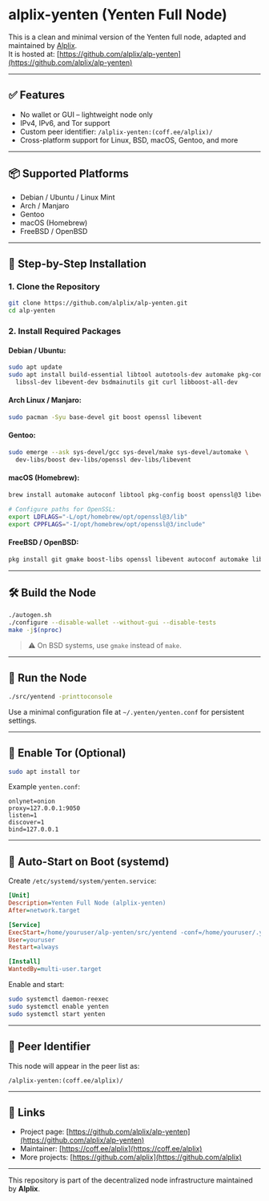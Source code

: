 # alplix-yenten (Yenten Full Node)

This is a clean and minimal version of the Yenten full node, adapted and maintained by [Alplix](https://coff.ee/alplix).  
It is hosted at: [https://github.com/alplix/alp-yenten](https://github.com/alplix/alp-yenten)

---

## ✅ Features

- No wallet or GUI – lightweight node only
- IPv4, IPv6, and Tor support
- Custom peer identifier: `/alplix-yenten:(coff.ee/alplix)/`
- Cross-platform support for Linux, BSD, macOS, Gentoo, and more

---

## 📦 Supported Platforms

- Debian / Ubuntu / Linux Mint
- Arch / Manjaro
- Gentoo
- macOS (Homebrew)
- FreeBSD / OpenBSD

---

## 📁 Step-by-Step Installation

### 1. Clone the Repository

```bash
git clone https://github.com/alplix/alp-yenten.git
cd alp-yenten
```

### 2. Install Required Packages

#### Debian / Ubuntu:
```bash
sudo apt update
sudo apt install build-essential libtool autotools-dev automake pkg-config \
  libssl-dev libevent-dev bsdmainutils git curl libboost-all-dev
```

#### Arch Linux / Manjaro:
```bash
sudo pacman -Syu base-devel git boost openssl libevent
```

#### Gentoo:
```bash
sudo emerge --ask sys-devel/gcc sys-devel/make sys-devel/automake \
  dev-libs/boost dev-libs/openssl dev-libs/libevent
```

#### macOS (Homebrew):
```bash
brew install automake autoconf libtool pkg-config boost openssl@3 libevent

# Configure paths for OpenSSL:
export LDFLAGS="-L/opt/homebrew/opt/openssl@3/lib"
export CPPFLAGS="-I/opt/homebrew/opt/openssl@3/include"
```

#### FreeBSD / OpenBSD:
```bash
pkg install git gmake boost-libs openssl libevent autoconf automake libtool
```

---

## 🛠️ Build the Node

```bash
./autogen.sh
./configure --disable-wallet --without-gui --disable-tests
make -j$(nproc)
```

> ⚠️ On BSD systems, use `gmake` instead of `make`.

---

## 🚀 Run the Node

```bash
./src/yentend -printtoconsole
```

Use a minimal configuration file at `~/.yenten/yenten.conf` for persistent settings.

---

## 🧅 Enable Tor (Optional)

```bash
sudo apt install tor
```

Example `yenten.conf`:

```
onlynet=onion
proxy=127.0.0.1:9050
listen=1
discover=1
bind=127.0.0.1
```

---

## 🔄 Auto-Start on Boot (systemd)

Create `/etc/systemd/system/yenten.service`:

```ini
[Unit]
Description=Yenten Full Node (alplix-yenten)
After=network.target

[Service]
ExecStart=/home/youruser/alp-yenten/src/yentend -conf=/home/youruser/.yenten/yenten.conf
User=youruser
Restart=always

[Install]
WantedBy=multi-user.target
```

Enable and start:

```bash
sudo systemctl daemon-reexec
sudo systemctl enable yenten
sudo systemctl start yenten
```

---

## 📌 Peer Identifier

This node will appear in the peer list as:

```
/alplix-yenten:(coff.ee/alplix)/
```

---

## 🔗 Links

- Project page: [https://github.com/alplix/alp-yenten](https://github.com/alplix/alp-yenten)
- Maintainer: [https://coff.ee/alplix](https://coff.ee/alplix)
- More projects: [https://github.com/alplix](https://github.com/alplix)

---

This repository is part of the decentralized node infrastructure maintained by **Alplix**.
